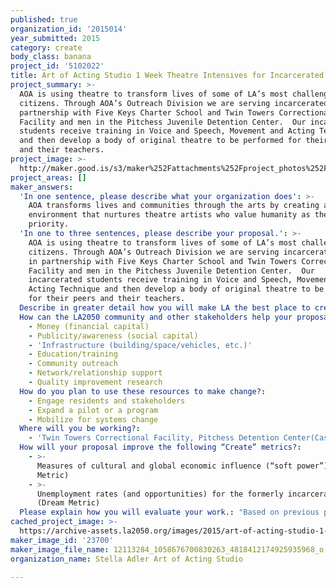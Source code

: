 ```yaml
---
published: true
organization_id: '2015014'
year_submitted: 2015
category: create
body_class: banana
project_id: '5102022'
title: Art of Acting Studio 1 Week Theatre Intensives for Incarcerated Citizens
project_summary: >-
  AOA is using theatre to transform lives of some of LA’s most challenged
  citizens. Through AOA’s Outreach Division we are serving incarcerated women in
  partnership with Five Keys Charter School and Twin Towers Correctional
  Facility and men in the Pitchess Juvenile Detention Center.  Our incarcerated
  students receive training in Voice and Speech, Movement and Acting Technique
  and then develop a body of original theatre to be performed for their peers
  and their teachers.
project_image: >-
  http://maker.good.is/s3/maker%252Fattachments%252Fproject_photos%252Fimages%252F23700%252Fdisplay%252F12113284_1058676700830263_4818412174925935968_o.jpg=c570x385
project_areas: []
maker_answers:
  'In one sentence, please describe what your organization does': >-
    AOA transforms lives and communities through the arts by creating an
    environment that nurtures theatre artists who value humanity as their first
    priority.
  'In one to three sentences, please describe your proposal.': >-
    AOA is using theatre to transform lives of some of LA’s most challenged
    citizens. Through AOA’s Outreach Division we are serving incarcerated women
    in partnership with Five Keys Charter School and Twin Towers Correctional
    Facility and men in the Pitchess Juvenile Detention Center.  Our
    incarcerated students receive training in Voice and Speech, Movement and
    Acting Technique and then develop a body of original theatre to be performed
    for their peers and their teachers.
  Describe in greater detail how you will make LA the best place to create.: "Art of Acting Studio (AOA) is taking down the barriers that prevent all of LA’s citizens from participating in the city’s robust arts community. AOA will deliver 12 one-week Theatre Project residencies for adult female students currently residing in the custody of the Los Angeles County Sheriff’s Department (LASD) and for male High School Students in the Pitchess Detention Center. These programs will be delivered by  professional instructor and a team of Ambassadors, current students and alumni from the Art of Acting Studio.\r\n\r\nHow does this work on a day to day basis? Each class begins with a progression of physical exercises to stretch and tone the body; voice and speech exercises designed to open their voice, expand the breath and develop strength and clarity in speaking; learning and practicing acting technique through scene work and storytelling. In the class, students will find an opportunity to share their training experience and discoveries in an “open class” setting with invited guests.\r\n\r\nThrough this work, the studio fulfills its mission of bringing world class faculty and training to those who cannot afford it, while also providing our full time tuition based students with a model for social engagement. This partnership also presents a unique opportunity to serve the mission of the Los Angeles County Sheriff’s Department (LASD) and Five Keys Charter Schools by encouraging these students to embrace new language and bold ideas. AOA aims to empower participants through the rigorous study of craft. The final “open class” environment provides a ritual for success for students as as well as a moment to reflect, to acknowledge and dream for all participants and stakeholders, as the students receive validation from the peers and the professionals they look to each and every day. \r\n\r\nWhen students are released from the facility, they are invited to participate in a free, monthly, theatre re-entry program at their new artistic home - THE ART OF ACTING STUDIO. AOA will continue to nurture the growth of students both in their art and human growth as they re-enter society.\r\n"
  How can the LA2050 community and other stakeholders help your proposal succeed?:
    - Money (financial capital)
    - Publicity/awareness (social capital)
    - 'Infrastructure (building/space/vehicles, etc.)'
    - Education/training
    - Community outreach
    - Network/relationship support
    - Quality improvement research
  How do you plan to use these resources to make change?:
    - Engage residents and stakeholders
    - Expand a pilot or a program
    - Mobilize for systems change
  Where will you be working?:
    - 'Twin Towers Correctional Facility, Pitchess Detention Center(Castaic)'
  How will your proposal improve the following “Create” metrics?:
    - >-
      Measures of cultural and global economic influence (“soft power”) (Dream
      Metric)
    - >-
      Unemployment rates (and opportunities) for the formerly incarcerated
      (Dream Metric)
  Please explain how you will evaluate your work.: "Based on previous program delivery, the studio recommends evaluation based on 1) attendance 2) participation (in theatre class, for example, did the student write and/or perform during the course of the session) and 3) participation in re-entry program. Student feedback in narrative form is an essential aspect of program evaluation as is feedback from each facility's staff including corrections officers, wardens and program staff.\r\n"
cached_project_image: >-
  https://archive-assets.la2050.org/images/2015/art-of-acting-studio-1-week-theatre-intensives-for-incarcerated-citizens/maker.good.is/s3/maker%252Fattachments%252Fproject_photos%252Fimages%252F23700%252Fdisplay%252F12113284_1058676700830263_4818412174925935968_o.jpg=c570x385.jpg
maker_image_id: '23700'
maker_image_file_name: 12113284_1058676700830263_4818412174925935968_o.jpg
organization_name: Stella Adler Art of Acting Studio

---
```

